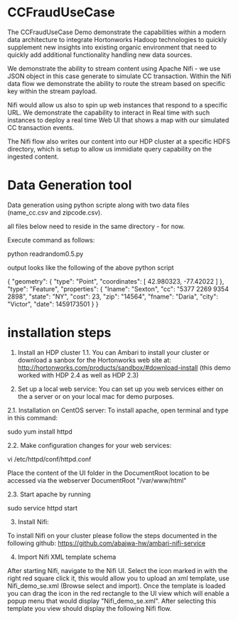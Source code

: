# CCFraudUseCase

The CCFraudUseCase Demo demonstrate the capabilities within a modern data architecture to integrate Hortonworks Hadoop technologies to quickly 
supplement new insights into existing organic environment that need to quickly add additional functionality handling new data sources.

We demonstrate the ability to stream content using Apache Nifi - we use JSON object in this case generate to simulate CC transaction.
Within the Nifi data flow we demonstrate the ability to route the stream based on specific key within the stream payload.

Nifi would allow us also to spin up web instances that respond to a specific URL. We demonstrate the capability to interact in Real time 
with such instances to deploy a real time Web UI that shows a map with our simulated CC transaction events.

The Nifi flow also writes our content into our HDP cluster at a specific HDFS directory, which is setup to allow us immidiate query capability on 
the ingested content. 
 

# Data Generation tool
Data generation using python scripte along with two data files (name_cc.csv and zipcode.csv).

all files below need to reside in the same directory - for now.

Execute command as follows:

python readrandom0.5.py

output looks like the following of the above python script

{
  "geometry": {
    "type": "Point",
    "coordinates": [
      42.980323,
      -77.42022
    ]
  },
  "type": "Feature",
  "properties": {
    "lname": "Sexton",
    "cc": "5377 2269 9354 2898",
    "state": "NY",
    "cost": 23,
    "zip": "14564",
    "fname": "Daria",
    "city": "Victor",
    "date": 1459173501
  }
}

# installation steps

1. Install an HDP cluster 
1.1. You can Ambari to install your cluster or download a sanbox for the Hortonworks web site at:
http://hortonworks.com/products/sandbox/#download-install
(this demo worked with HDP 2.4 as well as HDP 2.3)

2. Set up a local web service:
You can set up you web services either on the a server or on your local mac for demo purposes. 

2.1. Installation on CentOS server:
To install apache, open terminal and type in this command:

sudo yum install httpd

2.2. Make configuration changes for your web services:

vi /etc/httpd/conf/httpd.conf

Place the content of the UI folder in the DocumentRoot location to be accessed via the webserver
DocumentRoot "/var/www/html"


2.3. Start apache by running

sudo service httpd start


3. Install Nifi:

To install Nifi on your cluster please follow the steps documented in the following github:
https://github.com/abajwa-hw/ambari-nifi-service


4. Import Nifi XML template schema 

After starting Nifi, navigate to the Nifi UI.
Select the icon marked in with the right red square click it, this 
would allow you to upload an xml template, use Nifi_demo_se.xml
(Browse select and import).
Once the template is loaded you can drag the icon in the red rectangle to the UI view 
which will enable a popup menu that would display "Nifi_demo_se.xml".
After selecting this template you view should display the following Nifi flow.



